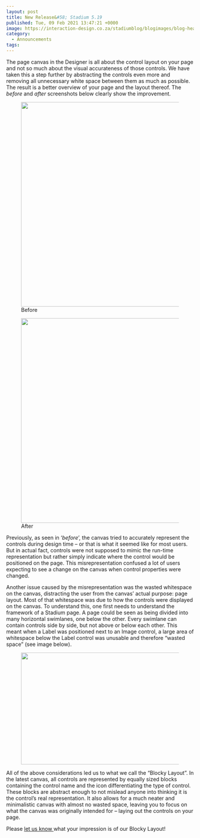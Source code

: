 ```yaml
---
layout: post
title: New Release&#58; Stadium 5.19
published: Tue, 09 Feb 2021 13:47:21 +0000
image: https://interaction-design.co.za/stadiumblog/blogimages/blog-headliners-03-650x350.jpg
category: 
  - Announcements
tags: 
---
```


<p>The page canvas in the Designer is all about the control layout on your page and not so much about the visual accurateness of those controls. We have taken this a step further by abstracting the controls even more and removing all unnecessary white space between them as much as possible. The result is a better overview of your page and the layout thereof. The <em>before</em> and <em>after</em> screenshots below clearly show the improvement.</p>



<figure class="wp-block-image size-large">
<img loading="lazy" width="1024" height="549" src="{{ site.baseurl }}/blogimages/before-1024x549.png" alt="" class="wp-image-1786"/>
<figcaption>Before</figcaption>
</figure>



<figure class="wp-block-image size-large">
<img loading="lazy" width="1024" height="549" src="{{ site.baseurl }}/blogimages/after-1024x549.png" alt="" class="wp-image-1785"/>
<figcaption>After</figcaption>
</figure>



<p>Previously, as seen in ‘<em>before</em>’, the canvas tried to accurately represent the controls during design time &#8211; or that is what it seemed like for most users. But in actual fact, controls were not supposed to mimic the run-time representation but rather simply indicate where the control would be positioned on the page. This misrepresentation confused a lot of users expecting to see a change on the canvas when control properties were changed.</p>



<p>Another issue caused by the misrepresentation was the wasted whitespace on the canvas, distracting the user from the canvas’ actual purpose: page layout. Most of that whitespace was due to how the controls were displayed on the canvas. To understand this, one first needs to understand the framework of a Stadium page. A page could be seen as being divided into many horizontal swimlanes, one below the other. Every swimlane can contain controls side by side, but not above or below each other. This meant when a Label was positioned next to an Image control, a large area of whitespace below the Label control was unusable and therefore “wasted space” (see image below).</p>



<figure class="wp-block-image size-large">
<img loading="lazy" width="1024" height="300" src="{{ site.baseurl }}/blogimages/swimlanes-1024x300.png" alt="" class="wp-image-1787"/>
</figure>



<p>All of the above considerations led us to what we call the “Blocky Layout”. In the latest canvas, all controls are represented by equally sized blocks containing the control name and the icon differentiating the type of control. These blocks are abstract enough to not mislead anyone into thinking it is the control’s real representation. It also allows for a much neater and minimalistic canvas with almost no wasted space, leaving you to focus on what the canvas was originally intended for &#8211; laying out the controls on your page.</p>



<p>Please <a href="https://stadium.software/contact/">let us know </a>what your impression is of our Blocky Layout! </p>